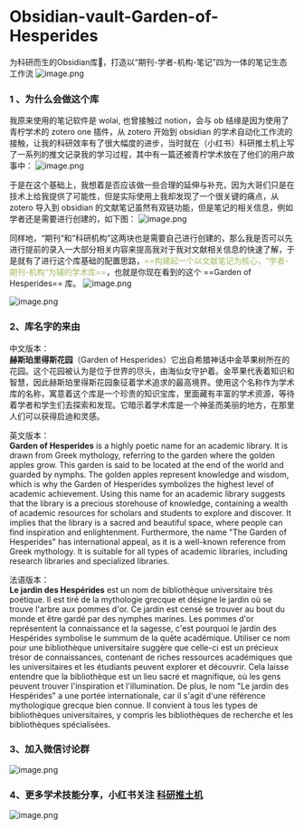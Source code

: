 # Obsidian-vault-Garden-of-Hesperides
为科研而生的Obsidian库🎉，打造以“期刊-学者-机构-笔记”四为一体的笔记生态工作流
![image.png](https://klausepicgo.oss-cn-hangzhou.aliyuncs.com/img/202405192138022.png)
### 1 、为什么会做这个库
我原来使用的笔记软件是 wolai, 也曾接触过 notion，会与 ob 结缘是因为使用了青柠学术的 zotero one 插件，从 zotero 开始到 obsidian 的学术自动化工作流的接触，让我的科研效率有了很大幅度的进步，当时就在（小红书）科研推土机上写了一系列的推文记录我的学习过程，其中有一篇还被青柠学术放在了他们的用户故事中：
![image.png](https://klausepicgo.oss-cn-hangzhou.aliyuncs.com/img/202405192036804.png)


于是在这个基础上，我想着是否应该做一些合理的延伸与补充，因为大哥们只是在技术上给我提供了可能性，但是实际使用上我却发现了一个很关键的痛点，从 zotero 导入到 obsidian 的文献笔记虽然有双链功能，但是笔记的相关信息，例如学者还是需要进行创建的，如下图：
![image.png](https://klausepicgo.oss-cn-hangzhou.aliyuncs.com/img/202405190237654.png)


同样地，“期刊“和“科研机构”这两块也是需要自己进行创建的，那么我是否可以先进行提前的录入一大部分相关内容来提高我对于我对文献相关信息的快速了解，于是就有了进行这个库基础的配置思路，<font color="#9bbb59">==构建起一个以文献笔记为核心，“学者-期刊-机构“为辅的学术库==</font>，也就是你现在看到的这个 ==Garden of Hesperides== 库。
![image.png](https://klausepicgo.oss-cn-hangzhou.aliyuncs.com/img/202405190246168.png)

![image.png](https://klausepicgo.oss-cn-hangzhou.aliyuncs.com/img/202405191558301.png)



### 2、库名字的来由
中文版本：<br />
**赫斯珀里得斯花园**（Garden of Hesperides）它出自希腊神话中金苹果树所在的花园。这个花园被认为是位于世界的尽头，由海仙女守护着。金苹果代表着知识和智慧，因此赫斯珀里得斯花园象征着学术追求的最高境界。使用这个名称作为学术库的名称，寓意着这个库是一个珍贵的知识宝库，里面藏有丰富的学术资源，等待着学者和学生们去探索和发现。它暗示着学术库是一个神圣而美丽的地方，在那里人们可以获得启迪和灵感。

英文版本：<br />
**Garden of Hesperides** is a highly poetic name for an academic library. It is drawn from Greek mythology, referring to the garden where the golden apples grow. This garden is said to be located at the end of the world and guarded by nymphs. The golden apples represent knowledge and wisdom, which is why the Garden of Hesperides symbolizes the highest level of academic achievement. Using this name for an academic library suggests that the library is a precious storehouse of knowledge, containing a wealth of academic resources for scholars and students to explore and discover. It implies that the library is a sacred and beautiful space, where people can find inspiration and enlightenment. Furthermore, the name "The Garden of Hesperides" has international appeal, as it is a well-known reference from Greek mythology. It is suitable for all types of academic libraries, including research libraries and specialized libraries.

法语版本：<br />
**Le jardin des Hespérides**  est un nom de bibliothèque universitaire très poétique. Il est tiré de la mythologie grecque et désigne le jardin où se trouve l'arbre aux pommes d'or. Ce jardin est censé se trouver au bout du monde et être gardé par des nymphes marines. Les pommes d'or représentent la connaissance et la sagesse, c'est pourquoi le jardin des Hespérides symbolise le summum de la quête académique. Utiliser ce nom pour une bibliothèque universitaire suggère que celle-ci est un précieux trésor de connaissances, contenant de riches ressources académiques que les universitaires et les étudiants peuvent explorer et découvrir. Cela laisse entendre que la bibliothèque est un lieu sacré et magnifique, où les gens peuvent trouver l'inspiration et l'illumination. De plus, le nom "Le jardin des Hespérides" a une portée internationale, car il s'agit d'une référence mythologique grecque bien connue. Il convient à tous les types de bibliothèques universitaires, y compris les bibliothèques de recherche et les bibliothèques spécialisées.

### 3、加入微信讨论群
![image.png](https://klausepicgo.oss-cn-hangzhou.aliyuncs.com/img/202405192100320.png)

### 4、更多学术技能分享，小红书关注 [科研推土机](https://www.xiaohongshu.com/user/profile/5eb1007c000000000100613d)
![image.png](https://klausepicgo.oss-cn-hangzhou.aliyuncs.com/img/202405192110314.png)




